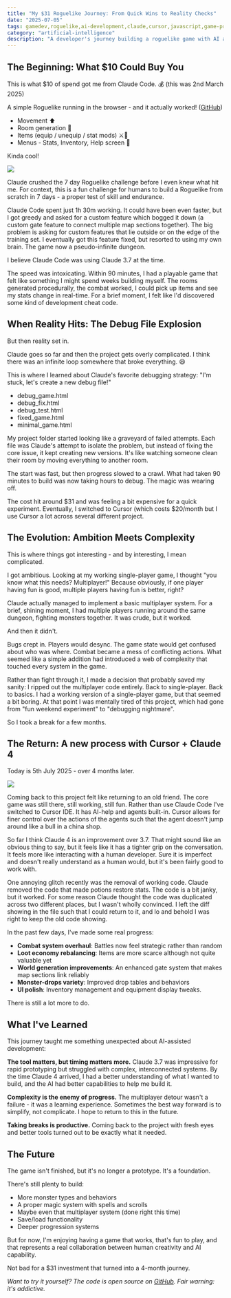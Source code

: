 ```yaml
---
title: "My $31 Roguelike Journey: From Quick Wins to Reality Checks"
date: "2025-07-05"
tags: gamedev,roguelike,ai-development,claude,cursor,javascript,game-programming
category: "artificial-intelligence"
description: "A developer's journey building a roguelike game with AI assistance, from rapid prototyping to debugging nightmares and eventual success"
---
```


## The Beginning: What $10 Could Buy You

This is what $10 of spend got me from Claude Code. 💰 (this was 2nd March 2025)

A simple Roguelike running in the browser - and it actually worked! ([GitHub](https://github.com/EdwardAThomson/Roguelike))

* Movement ⬆️
* Room generation 🏰
* Items (equip / unequip / stat mods) ⚔️🔑
* Menus - Stats, Inventory, Help screen 📜

Kinda cool!

![](/images/image_1.jpeg)

Claude crushed the 7 day Roguelike challenge before I even knew what hit me. For context, this is a fun challenge for humans to build a Roguelike from scratch in 7 days - a proper test of skill and endurance.

Claude Code spent just 1h 30m working. It could have been even faster, but I got greedy and asked for a custom feature which bogged it down (a custom gate feature to connect multiple map sections together). The big problem is asking for custom features that lie outside or on the edge of the training set. I eventually got this feature fixed, but resorted to using my own brain. The game now a pseudo-infinite dungeon.

I believe Claude Code was using Claude 3.7 at the time.

The speed was intoxicating. Within 90 minutes, I had a playable game that felt like something I might spend weeks building myself. The rooms generated procedurally, the combat worked, I could pick up items and see my stats change in real-time. For a brief moment, I felt like I'd discovered some kind of development cheat code.

## When Reality Hits: The Debug File Explosion

But then reality set in.

Claude goes so far and then the project gets overly complicated. I think there was an infinite loop somewhere that broke everything. 😆

This is where I learned about Claude's favorite debugging strategy: "I'm stuck, let's create a new debug file!"

* debug_game.html
* debug_fix.html
* debug_test.html
* fixed_game.html
* minimal_game.html

My project folder started looking like a graveyard of failed attempts. Each file was Claude's attempt to isolate the problem, but instead of fixing the core issue, it kept creating new versions. It's like watching someone clean their room by moving everything to another room.

The start was fast, but then progress slowed to a crawl. What had taken 90 minutes to build was now taking hours to debug. The magic was wearing off.

The cost hit around $31 and was feeling a bit expensive for a quick experiment. Eventually, I switched to Cursor (which costs $20/month but I use Cursor a lot across several different project.

## The Evolution: Ambition Meets Complexity

This is where things got interesting - and by interesting, I mean complicated.

I got ambitious. Looking at my working single-player game, I thought "you know what this needs? Multiplayer!" Because obviously, if one player having fun is good, multiple players having fun is better, right?

Claude actually managed to implement a basic multiplayer system. For a brief, shining moment, I had multiple players running around the same dungeon, fighting monsters together. It was crude, but it worked.

And then it didn't.

Bugs crept in. Players would desync. The game state would get confused about who was where. Combat became a mess of conflicting actions. What seemed like a simple addition had introduced a web of complexity that touched every system in the game.

Rather than fight through it, I made a decision that probably saved my sanity: I ripped out the multiplayer code entirely. Back to single-player. Back to basics. I had a working version of a single-player game, but that seemed a bit boring. At that point I was mentally tired of this project, which had gone from "fun weekend experiment" to "debugging nightmare".

So I took a break for a few months.

## The Return: A new process with Cursor + Claude 4

Today is 5th July 2025 - over 4 months later.

![](/images/image_2.png)

Coming back to this project felt like returning to an old friend. The core game was still there, still working, still fun. Rather than use Claude Code I've switched to Cursor IDE. It has AI-help and agents built-in. Cursor allows for finer control over the actions of the agents such that the agent doesn't jump around like a bull in a china shop.

So far I think Claude 4 is an improvement over 3.7. That might sound like an obvious thing to say, but it feels like it has a tighter grip on the conversation. It feels more like interacting with a human developer. Sure it is imperfect and doesn't really understand as a human would, but it's been fairly good to work with.

One annoying glitch recently was the removal of working code. Claude removed the code that made potions restore stats. The code is a bit janky, but it worked. For some reason Claude thought the code was duplicated across two different places, but I wasn't wholly convinced. I left the diff showing in the file such that I could return to it, and lo and behold I was right to keep the old code showing.

In the past few days, I've made some real progress:

* **Combat system overhaul**: Battles now feel strategic rather than random
* **Loot economy rebalancing**: Items are more scarce although not quite valuable yet
* **World generation improvements**: An enhanced gate system that makes map sections link reliably
* **Monster-drops variety**: Improved drop tables and behaviors
* **UI polish**: Inventory management and equipment display tweaks.

There is still a lot more to do.

## What I've Learned

This journey taught me something unexpected about AI-assisted development:

**The tool matters, but timing matters more.** Claude 3.7 was impressive for rapid prototyping but struggled with complex, interconnected systems. By the time Claude 4 arrived, I had a better understanding of what I wanted to build, and the AI had better capabilities to help me build it.

**Complexity is the enemy of progress.** The multiplayer detour wasn't a failure - it was a learning experience. Sometimes the best way forward is to simplify, not complicate. I hope to return to this in the future.

**Taking breaks is productive.** Coming back to the project with fresh eyes and better tools turned out to be exactly what it needed.

## The Future

The game isn't finished, but it's no longer a prototype. It's a foundation.

There's still plenty to build:
* More monster types and behaviors
* A proper magic system with spells and scrolls
* Maybe even that multiplayer system (done right this time)
* Save/load functionality
* Deeper progression systems

But for now, I'm enjoying having a game that works, that's fun to play, and that represents a real collaboration between human creativity and AI capability.

Not bad for a $31 investment that turned into a 4-month journey.

*Want to try it yourself? The code is open source on [GitHub](https://github.com/EdwardAThomson/Roguelike). Fair warning: it's addictive.* 